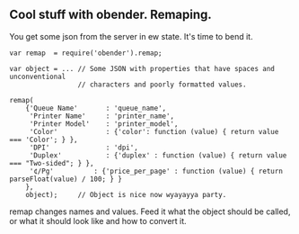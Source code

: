 ## Cool stuff with obender. Remaping.

You get some json from the server in ew state. It's time to bend it.

	var remap  = require('obender').remap;
	
	var object = ... // Some JSON with properties that have spaces and unconventional 
					 // characters and poorly formatted values.
					 
	remap(
		{'Queue Name'		: 'queue_name',
		 'Printer Name'		: 'printer_name',
		 'Printer Model'	: 'printer_model',
		 'Color'			: {'color': function (value) { return value === 'Color'; } },
		 'DPI'				: 'dpi',
		 'Duplex'			: {'duplex' : function (value) { return value === "Two-sided"; } },
		 '¢/Pg'			 : {'price_per_page' : function (value) { return parseFloat(value) / 100; } }
		},
		object);	 // Object is nice now wyayayya party.
		
		
remap changes names and values. Feed it what the object should be called, or what it should look like and how to convert it.